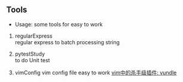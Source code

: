## Tools  
- Usage: some tools for easy to work  
1. regularExpress    
regular express to batch processing string  

2. pytestStudy  
to do Unit test  

3. vimConfig
vim config file easy to work
[vim中的杀手级插件: vundle](http://zuyunfei.com/2013/04/12/killer-plugin-of-vim-vundle/)

